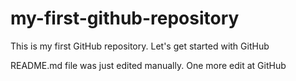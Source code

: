 # my-first-github-repository
This is my first GitHub repository. Let's get started with GitHub

README.md file was just edited manually. One more edit at GitHub
